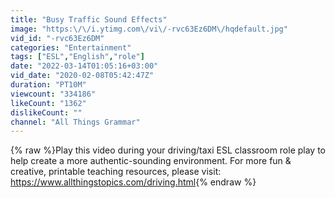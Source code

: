 ```yaml
---
title: "Busy Traffic Sound Effects"
image: "https:\/\/i.ytimg.com\/vi\/-rvc63Ez6DM\/hqdefault.jpg"
vid_id: "-rvc63Ez6DM"
categories: "Entertainment"
tags: ["ESL","English","role"]
date: "2022-03-14T01:05:16+03:00"
vid_date: "2020-02-08T05:42:47Z"
duration: "PT10M"
viewcount: "334186"
likeCount: "1362"
dislikeCount: ""
channel: "All Things Grammar"
---
```

{% raw %}Play this video during your driving/taxi ESL classroom role play to help create a more authentic-sounding environment. For more fun &amp; creative, printable teaching resources, please visit: <a rel="nofollow" target="blank" href="https://www.allthingstopics.com/driving.html">https://www.allthingstopics.com/driving.html</a>{% endraw %}

